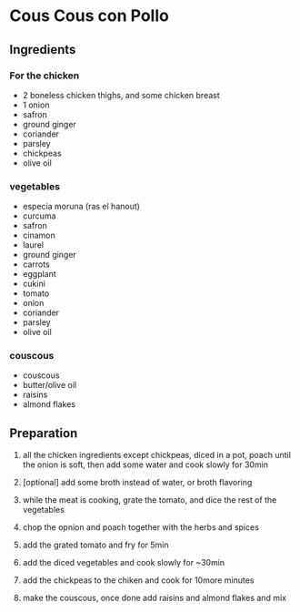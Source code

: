 # Cous Cous con Pollo


## Ingredients

### For the chicken
- 2 boneless chicken thighs, and some chicken breast
- 1 onion
- safron
- ground ginger
- coriander
- parsley
- chickpeas
- olive oil

### vegetables
- especia moruna (ras el hanout)
- curcuma
- safron
- cinamon
- laurel
- ground ginger
- carrots
- eggplant
- cukini
- tomato
- onion
- coriander
- parsley
- olive oil

### couscous
- couscous
- butter/olive  oil
- raisins
- almond flakes


## Preparation

1. all the chicken ingredients except chickpeas, diced in a pot, poach until the onion is soft, then add some water and cook slowly for 30min  
2. [optional] add some broth instead of water, or broth flavoring

3. while the meat is cooking, grate the tomato, and dice the rest of the vegetables
4. chop the opnion and poach together with the herbs and spices
5. add the grated tomato and fry for 5min
6. add the diced vegetables and cook slowly for ~30min
7. add the chickpeas to the chiken and cook for 10more minutes
8. make the couscous, once done add raisins and almond flakes and mix
